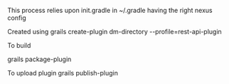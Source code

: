 

This process relies upon init.gradle in ~/.gradle having the right nexus config


Created using
grails create-plugin dm-directory --profile=rest-api-plugin


To build

grails package-plugin

To upload plugin
grails publish-plugin
